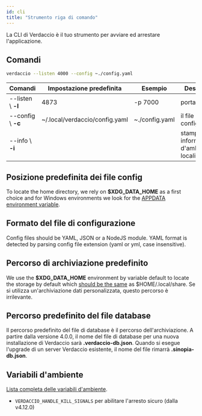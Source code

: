 ```yaml
---
id: cli
title: "Strumento riga di comando"
---
```


La CLI di Verdaccio è il tuo strumento per avviare ed arrestare l'applicazione.

## Comandi

```bash
verdaccio --listen 4000 --config ~./config.yaml
```

| Comandi            | Impostazione predefinita       | Esempio        | Descrizione                           |
| ------------------ | ------------------------------ | -------------- | ------------------------------------- |
| --listen \ **-l** | 4873                           | -p 7000        | porta http                            |
| --config \ **-c** | ~/.local/verdaccio/config.yaml | ~./config.yaml | il file di configurazione             |
| --info \ **-i**   |                                |                | stampa informazioni d'ambiente locali |

## Posizione predefinita dei file config

To locate the home directory, we rely on **$XDG_DATA_HOME** as a first choice and for Windows environments we look for the [APPDATA environment variable](https://www.howtogeek.com/318177/what-is-the-appdata-folder-in-windows/).

## Formato del file di configurazione

Config files should be YAML, JSON or a NodeJS module. YAML format is detected by parsing config file extension (yaml or yml, case insensitive).

## Percorso di archiviazione predefinito

We use the **$XDG_DATA_HOME** environment by variable default to locate the storage by default which [should be the same](https://askubuntu.com/questions/538526/is-home-local-share-the-default-value-for-xdg-data-home-in-ubuntu-14-04) as $HOME/.local/share. Se si utilizza un'archiviazione dati personalizzata, questo percorso è irrilevante.

## Percorso predefinito del file database

Il percorso predefinito del file di database è il percorso dell'archiviazione. A partire dalla versione 4.0.0, il nome del file di database per una nuova installazione di Verdaccio sarà **.verdaccio-db.json**. Quando si esegue l'upgrade di un server Verdaccio esistente, il nome del file rimarrà **.sinopia-db.json**.


## Variabili d'ambiente

[Lista completa delle variabili d'ambiente](https://github.com/verdaccio/verdaccio/blob/master/docs/env.variables.md).

* `VERDACCIO_HANDLE_KILL_SIGNALS` per abilitare l'arresto sicuro (dalla v4.12.0)
